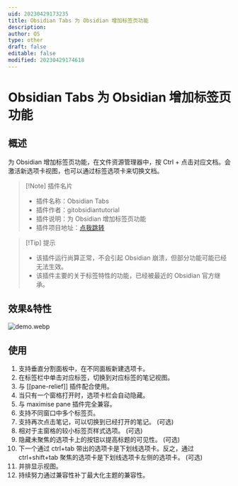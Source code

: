 ```yaml
---
uid: 20230429173235
title: Obsidian Tabs 为 Obsidian 增加标签页功能
description: 
author: OS
type: other
draft: false
editable: false
modified: 20230429174618
---
```


# Obsidian Tabs 为 Obsidian 增加标签页功能

## 概述

为 Obsidian 增加标签页功能，在文件资源管理器中，按 Ctrl + 点击对应文档。会激活新选项卡视图，也可以通过标签选项卡来切换文档。

> [!Note] 插件名片
> - 插件名称：Obsidian Tabs
> - 插件作者：gitobsidiantutorial
> - 插件说明：为 Obsidian 增加标签页功能
> - 插件项目地址：[点我跳转](https://github.com/gitobsidiantutorial/obsidian-tabs)

>[!Tip] 提示
>- 该插件运行尚算正常，不会引起 Obsidian 崩溃，但部分功能可能已经无法生效。
>- 该插件主要的关于标签特性的功能，已经被最近的 Obsidian 官方继承。

## 效果&特性

![demo.webp](https://cdn.pkmer.cn/images/ebd30423dc3f9906ebc3040731554e4c_MD5.webp)

## 使用

1. 支持垂直分割面板中，在不同面板新建选项卡。
2. 在标签栏中单击对应标签，切换到对应标签的笔记视图。
3. 与 [[pane-relief]] 插件配合使用。
4. 当只有一个窗格打开时，选项卡栏会自动隐藏。
5. 与 maximise pane 插件完全兼容。
6. 支持不同窗口中多个标签页。
7. 支持再次点击笔记，可以切换到已经打开的笔记。 (可选)
8. 相对于主窗格的较小标签页样式选项。 (可选)
9. 隐藏未聚焦的选项卡上的按钮以提高标题的可见性。 (可选)
10. 下一个通过 ctrl+tab 带出的选项卡是下划线选项卡。反之，通过 ctrl+shift+tab 聚焦的选项卡是下划线选项卡左侧的选项卡。 (可选)
11. 并排显示视图。
12. 持续努力通过兼容性补丁最大化主题的兼容性。